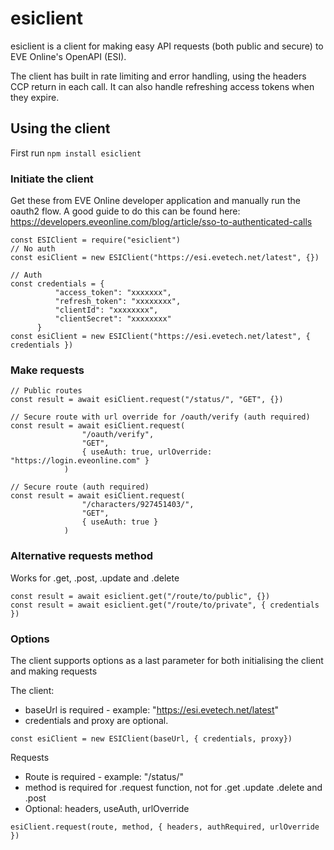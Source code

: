 # esiclient
esiclient is a client for making easy API requests (both public and secure) to EVE Online's OpenAPI (ESI).

The client has built in rate limiting and error handling, using the headers CCP return in each call. It can also handle refreshing access tokens when they expire.

## Using the client

First run ```npm install esiclient```

### Initiate the client
Get these from EVE Online developer application and manually run the oauth2 flow. A good guide to do this can be found here: https://developers.eveonline.com/blog/article/sso-to-authenticated-calls
```
const ESIClient = require("esiclient")
// No auth
const esiClient = new ESIClient("https://esi.evetech.net/latest", {})

// Auth
const credentials = {
          "access_token": "xxxxxxx",
          "refresh_token": "xxxxxxxx",
          "clientId": "xxxxxxxx",
          "clientSecret": "xxxxxxxx"
      }
const esiClient = new ESIClient("https://esi.evetech.net/latest", { credentials })
```

### Make requests
```
// Public routes
const result = await esiClient.request("/status/", "GET", {})

// Secure route with url override for /oauth/verify (auth required)
const result = await esiClient.request(
                "/oauth/verify",
                "GET",
                { useAuth: true, urlOverride: "https://login.eveonline.com" }
            )
            
// Secure route (auth required)
const result = await esiClient.request(
                "/characters/927451403/",
                "GET",
                { useAuth: true }
            )
```

### Alternative requests method
Works for .get, .post, .update and .delete
```
const result = await esiclient.get("/route/to/public", {})
const result = await esiclient.get("/route/to/private", { credentials })
```

### Options
The client supports options as a last parameter for both initialising the client and making requests

The client:
- baseUrl is required - example: "https://esi.evetech.net/latest"
- credentials and proxy are optional.
```
const esiClient = new ESIClient(baseUrl, { credentials, proxy})
```

Requests
- Route is required - example: "/status/"
- method is required for .request function, not for .get .update .delete and .post
- Optional: headers, useAuth, urlOverride
```
esiClient.request(route, method, { headers, authRequired, urlOverride })
```
